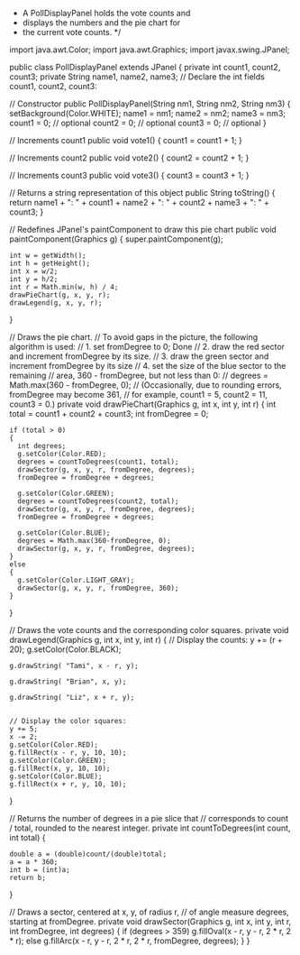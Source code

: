 * A PollDisplayPanel holds the vote counts and
 * displays the numbers and the pie chart for
 * the current vote counts.
 */

import java.awt.Color;
import java.awt.Graphics;
import javax.swing.JPanel;

public class PollDisplayPanel extends JPanel
{
  private int count1, count2, count3;
  private String name1, name2, name3;
  // Declare the int fields count1, count2, count3:


  // Constructor
  public PollDisplayPanel(String nm1, String nm2, String nm3)
  {
    setBackground(Color.WHITE);
    name1 = nm1;
    name2 = nm2;
    name3 = nm3;
    count1 = 0;   // optional
    count2 = 0;   // optional
    count3 = 0;   // optional
  }

  // Increments count1
  public void vote1()
  {
	  count1 = count1 + 1;
  }

  // Increments count2
  public void vote2()
  {
	  count2 = count2 + 1;
  }

  // Increments count3
  public void vote3()
  {
	  count3 = count3 + 1;
  }

  // Returns a string representation of this object
  public String toString()
  {
    return name1 + ": " + count1 + name2 + ": " + count2 + name3 + ": " + count3;
  }


  // Redefines JPanel's paintComponent to draw this pie chart
  public void paintComponent(Graphics g)
  {
    super.paintComponent(g);

    int w = getWidth();
    int h = getHeight();
    int x = w/2;
    int y = h/2;
    int r = Math.min(w, h) / 4;
    drawPieChart(g, x, y, r);
    drawLegend(g, x, y, r);
  }

  // Draws the pie chart.
  // To avoid gaps in the picture, the following algorithm is used:
  // 1. set fromDegree to 0; Done
  // 2. draw the red sector and increment fromDegree by its size. 
  // 3. draw the green sector and increment fromDegree by its size
  // 4. set the size of the blue sector to the remaining
  //    area, 360 - fromDegree, but not less than 0:
  //      degrees = Math.max(360 - fromDegree, 0);
  //    (Occasionally, due to rounding errors, fromDegree may become 361,
  //    for example, count1 = 5, count2 = 11, count3 = 0.)
  private void drawPieChart(Graphics g, int x, int y, int r)
  {
    int total = count1 + count2 + count3;
    int fromDegree = 0;

    if (total > 0)
    {
      int degrees;
      g.setColor(Color.RED);
      degrees = countToDegrees(count1, total);
      drawSector(g, x, y, r, fromDegree, degrees);
      fromDegree = fromDegree + degrees;
      
      g.setColor(Color.GREEN);
      degrees = countToDegrees(count2, total);
      drawSector(g, x, y, r, fromDegree, degrees);
      fromDegree = fromDegree + degrees;
      
      g.setColor(Color.BLUE);
      degrees = Math.max(360-fromDegree, 0);
      drawSector(g, x, y, r, fromDegree, degrees);
    }
    else
    {
      g.setColor(Color.LIGHT_GRAY);
      drawSector(g, x, y, r, fromDegree, 360);
    }
  }

  // Draws the vote counts and the corresponding color squares.
  private void drawLegend(Graphics g, int x, int y, int r)
  {
    // Display the counts:
    y += (r + 20);
    g.setColor(Color.BLACK);

    g.drawString( "Tami", x - r, y);

    g.drawString( "Brian", x, y);

    g.drawString( "Liz", x + r, y);


    // Display the color squares:
    y += 5;
    x -= 2;
    g.setColor(Color.RED);
    g.fillRect(x - r, y, 10, 10);
    g.setColor(Color.GREEN);
    g.fillRect(x, y, 10, 10);
    g.setColor(Color.BLUE);
    g.fillRect(x + r, y, 10, 10);
  }

  // Returns the number of degrees in a pie slice that
  // corresponds to count / total, rounded to the nearest integer.
  private int countToDegrees(int count, int total)
  {

    double a = (double)count/(double)total;
    a = a * 360;
    int b = (int)a;
    return b;
  }

  // Draws a sector, centered at x, y, of radius r,
  // of angle measure degrees, starting at fromDegree.
  private void drawSector(Graphics g, int x, int y, int r, int fromDegree, int degrees)
  {
    if (degrees > 359)
      g.fillOval(x - r, y - r, 2 * r, 2 * r);
    else
      g.fillArc(x - r, y - r, 2 * r, 2 * r, fromDegree, degrees);
  }
}
